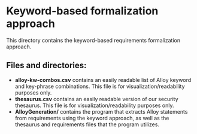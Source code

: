 # Keyword-based formalization approach
This directory contains the keyword-based requirements formalization approach. 

## Files and directories:
* **alloy-kw-combos.csv** contains an easily readable list of Alloy keyword and key-phrase combinations. This file is for visualization/readability purposes only.
* **thesaurus.csv** contains an easily readable version of our security thesaurus. This file is for visualization/readability purposes only.
* **AlloyGeneration/** contains the program that extracts Alloy statements from requirements using the keyword approach, as well as the thesaurus and requirements files that the program utilizes. 
